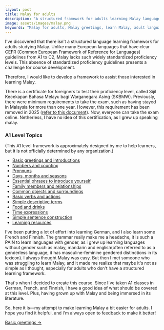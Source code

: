 ```yaml
---
layout: post
title: Malay for adults
description: "A structured framework for adults learning Malay language with CEFR-inspired levels from A1 to C2"
image: assets/images/malay.png
keywords: "Malay for adults, Malay greetings, learn Malay, adult language learning"
---
```

I've discovered that there isn't a structured language learning framework for adults studying Malay. Unlike many European languages that have clear CEFR (Common European Framework of Reference for Languages) guidelines from A1 to C2, Malay lacks such widely standardized proficiency levels. This absence of standardized proficiency guidelines presents a challenge for course development.

Therefore, I would like to develop a framework to assist those interested in learning Malay.

There is a certificate for foreigners to test their proficiency level, called Sijil Kecekapan Bahasa Melayu bagi Warganegara Asing (SKBMW). Previously, there were minimum requirements to take the exam, such as having stayed in Malaysia for more than one year. However, this requirement has been removed in 2025  ([refer to this document](https://www.mpm.edu.my/images/dokumen/calon-peperiksaan/skbmw/Arahan_Dan_Panduan_Pendaftaran_Calon_SKBMW_2025.pdf)). Now, everyone can take the exam online. Netherless, I have no idea of this certification, as I grew up speaking malay.  

### A1 Level Topics
(This A1 level framework is approximately designed by me to help learners, but it is not officially determined by any organization.)
- [Basic greetings and introductions](../27/a1-1.html)
- [Numbers and counting](../27/a1-2.html)
- [Pronouns](../27/a1-3.html)
- [Days, months and seasons](../28/a1-4.html)
- [Essential phrases to introduce yourself](../28/a1-5.html)
- [Family members and relationships](../28/a1-6.html)
- [Common objects and surroundings](../28/a1-7.html)
- [Basic verbs and actions](../28/a1-8.html)
- [Simple descriptive terms](../28/a1-9.html)
- [Food and drinks](../29/a1-10.html)
- [Time expressions](../29/a1-11.html)
- [Simple sentence construction](../29/a1-12.html)
- [Learning resources](../../05/15/resources.html)

I've been putting a lot of effort into learning German, and I also learn some French and Finnish. The grammar really make me a headache, it is such a PAIN to learn languages with gender, as i grew up learning languages without gender such as malay, mandarin and english(often referred to as a genderless language, it has masculine-feminine gendered distinctions in its lexicon). I always thought Malay was easy. But then I met someone who was struggling to learn Malay, and it made me realize that maybe it's not as simple as I thought, especially for adults who don't have a structured learning framework.

That's when I decided to create this course. Since I've taken A1 classes in German, French, and Finnish, I have a good idea of what should be covered at this level. Plus, having grown up with Malay and being immersed in its literature. 

So, here it is—my attempt to make learning Malay a bit easier for adults. I hope you find it helpful, and I'm always open to feedback to make it better!

<div class="lesson-navigation">
  <p><a href="../27/a1-1.html">Basic greetings  →</a></p>
</div>